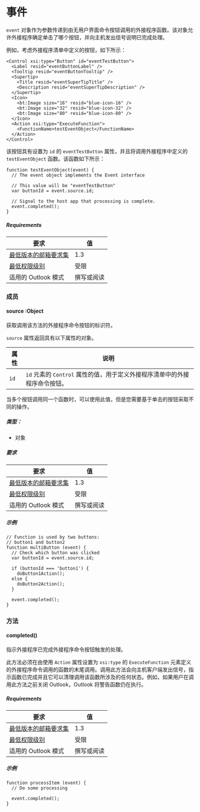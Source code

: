 

# <a name="event"></a>事件

`event` 对象作为参数传递到由无用户界面命令按钮调用的外接程序函数。该对象允许外接程序确定单击了哪个按钮，并向主机发出信号说明已完成处理。

例如，考虑外接程序清单中定义的按钮，如下所示：

```
<Control xsi:type="Button" id="eventTestButton">
  <Label resid="eventButtonLabel" />
  <Tooltip resid="eventButtonTooltip" />
  <Supertip>
    <Title resid="eventSuperTipTitle" />
    <Description resid="eventSuperTipDescription" />
  </Supertip>
  <Icon>
    <bt:Image size="16" resid="blue-icon-16" />
    <bt:Image size="32" resid="blue-icon-32" />
    <bt:Image size="80" resid="blue-icon-80" />
  </Icon>
  <Action xsi:type="ExecuteFunction">
    <FunctionName>testEventObject</FunctionName>
  </Action>
</Control>
```

该按钮具有设置为 `id` 的 `eventTestButton` 属性，并且将调用外接程序中定义的 `testEventObject` 函数。该函数如下所示：

```
function testEventObject(event) {
  // The event object implements the Event interface

  // This value will be "eventTestButton"
  var buttonId = event.source.id;

  // Signal to the host app that processing is complete.
  event.completed();
}
```

##### <a name="requirements"></a>Requirements

|要求| 值|
|---|---|
|[最低版本的邮箱要求集](./tutorial-api-requirement-sets.md)| 1.3|
|[最低权限级别](../../docs/outlook/understanding-outlook-add-in-permissions.md)| 受限|
|适用的 Outlook 模式| 撰写或阅读|

### <a name="members"></a>成员

####  <a name="source-:object"></a>source :Object

获取调用该方法的外接程序命令按钮的标识符。

`source` 属性返回具有以下属性的对象。

| 属性 | 说明 |
| --- | --- |
| `id` | `id` 元素的 `Control` 属性的值，用于定义外接程序清单中的外接程序命令按钮。 |

当多个按钮调用同一个函数时，可以使用此值，但是您需要基于单击的按钮采取不同的操作。

##### <a name="type:"></a>类型：

*   对象

##### <a name="requirements"></a>要求

|要求| 值|
|---|---|
|[最低版本的邮箱要求集](./tutorial-api-requirement-sets.md)| 1.3|
|[最低权限级别](../../docs/outlook/understanding-outlook-add-in-permissions.md)| 受限|
|适用的 Outlook 模式| 撰写或阅读|

##### <a name="example"></a>示例

```
// Function is used by two buttons:
// button1 and button2
function multiButton (event) {
  // Check which button was clicked
  var buttonId = event.source.id;

  if (buttonId === 'button1') {
    doButton1Action();
  else {
    doButton2Action();
  }

  event.completed();
}
```

### <a name="methods"></a>方法

####  <a name="completed()"></a>completed()

指示外接程序已完成外接程序命令按钮触发的处理。

此方法必须在由使用 `Action` 属性设置为 `xsi:type` 的 `ExecuteFunction` 元素定义的外接程序命令调用的函数的末尾调用。调用此方法会向主机客户端发出信号，指示函数已完成并且它可以清理调用该函数所涉及的任何状态。例如，如果用户在调用此方法之前关闭 Outlook，Outlook 将警告函数仍在执行。

##### <a name="requirements"></a>Requirements

|要求| 值|
|---|---|
|[最低版本的邮箱要求集](./tutorial-api-requirement-sets.md)| 1.3|
|[最低权限级别](../../docs/outlook/understanding-outlook-add-in-permissions.md)| 受限|
|适用的 Outlook 模式| 撰写或阅读|

##### <a name="example"></a>示例

```
function processItem (event) {
  // Do some processing

  event.completed();
}
```